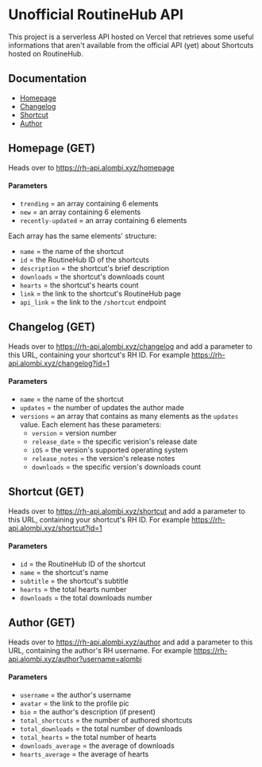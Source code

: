 # Unofficial RoutineHub API
This project is a serverless API hosted on Vercel that retrieves some useful informations that aren't available from the official API (yet) about Shortcuts hosted on RoutineHub.
## Documentation
* [Homepage](#homepage-get)
* [Changelog](#changelog-get)
* [Shortcut](#shortcut-get)
* [Author](#author-get)


## Homepage (GET)
Heads over to https://rh-api.alombi.xyz/homepage
#### Parameters
* `trending` = an array containing 6 elements
* `new` = an array containing 6 elements
* `recently-updated` = an array containing 6 elements

Each array has the same elements' structure:
* `name` = the name of the shortcut
* `id` = the RoutineHub ID of the shortcuts
* `description` = the shortcut's brief description
* `downloads` = the shortcut's downloads count
* `hearts` = the shortcut's hearts count
* `link` = the link to the shortcut's RoutineHub page
* `api_link` = the link to the `/shortcut` endpoint

## Changelog (GET)
Heads over to https://rh-api.alombi.xyz/changelog and add a parameter to this URL, containing your shortcut's RH ID. For example https://rh-api.alombi.xyz/changelog?id=1
#### Parameters
* `name` = the name of the shortcut
* `updates` = the number of updates the author made
* `versions` = an array that contains as many elements as the `updates` value. Each element has these parameters:
   * `version` = version number
   * `release_date` = the specific verision's release date
   * `iOS` = the version's supported operating system
   * `release_notes` = the version's release notes
   * `downloads` = the specific version's downloads count

## Shortcut (GET)
Heads over to https://rh-api.alombi.xyz/shortcut and add a parameter to this URL, containing your shortcut's RH ID. For example https://rh-api.alombi.xyz/shortcut?id=1
#### Parameters
* `id` = the RoutineHub ID of the shortcut
* `name` = the shortcut's name
* `subtitle` = the shortcut's subtitle
* `hearts` = the total hearts number
* `downloads` = the total downloads number

## Author (GET)
Heads over to https://rh-api.alombi.xyz/author and add a parameter to this URL, containing the author's RH username. For example https://rh-api.alombi.xyz/author?username=alombi
#### Parameters
* `username` = the author's username
* `avatar` = the link to the profile pic
* `bio` = the author's description (if present)
* `total_shortcuts` = the number of authored shortcuts
* `total_downloads` = the total number of downloads
* `total_hearts` = the total number of hearts
* `downloads_average` = the average of downloads
* `hearts_average`  = the average of hearts